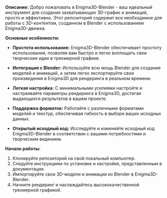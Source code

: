 **Описание:**
Добро пожаловать в Enigma3D-Blender - ваш идеальный инструмент для создания захватывающих 3D-график и анимаций, просто и эффективно. Этот репозиторий содержит все необходимое для работы с 3D-контентом, созданном в Blender с использованием Enigma3D-движка.

**Основные особенности:**
- **Простота использования:** Enigma3D-Blender обеспечивает простоту использования, позволяя вам быстро и легко воплощать свои творческие идеи в трехмерной графике.

- **Интеграция с Blender:** Используйте всю мощь Blender для создания моделей и анимаций, а затем легко экспортируйте свои произведения в Enigma3D для рендеринга в реальном времени.

- **Легкая настройка:** С минимальными усилиями настройте и настраивайте параметры рендеринга в Enigma3D, достигая выдающихся результатов в вашем проекте.

- **Поддержка форматов:** Работайте с различными форматами моделей и текстур, обеспечивая гибкость в выборе ваших исходных данных.

- **Открытый исходный код:** Исследуйте и изменяйте исходный код Enigma3D-Blender в соответствии с вашими потребностями и творческим видением.

**Начало работы:**
1. Клонируйте репозиторий на свой локальный компьютер.
2. Следуйте инструкциям по установке и настройке, представленным в документации.
3. Импортируйте свои 3D-модели и анимации из Blender в Enigma3D-Blender.
4. Начните рендеринг и наслаждайтесь высококачественной трехмерной графикой.


